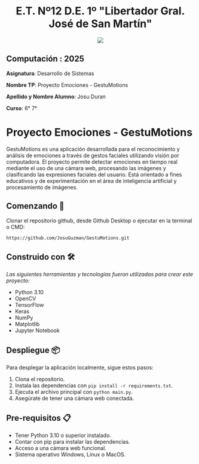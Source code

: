 <h1 align="center"> E.T. Nº12 D.E. 1º "Libertador Gral. José de San Martín" </h1>
<p align="center">
  <img src="https://et12.edu.ar/imgs/et12.gif">
</p>

## Computación : 2025

**Asignatura**: Desarrollo de Sistemas

**Nombre TP**: Proyecto Emociones - GestuMotions

**Apellido y Nombre Alumno**: Josu Duran

**Curso**: 6° 7°

# Proyecto Emociones - GestuMotions

GestuMotions es una aplicación desarrollada para el reconocimiento y análisis de emociones a través de gestos faciales utilizando visión por computadora. El proyecto permite detectar emociones en tiempo real mediante el uso de una cámara web, procesando las imágenes y clasificando las expresiones faciales del usuario. Está orientado a fines educativos y de experimentación en el área de inteligencia artificial y procesamiento de imágenes.

## Comenzando 🚀

Clonar el repositorio github, desde Github Desktop o ejecutar en la terminal o CMD:

```
https://github.com/JosuGuzman/GestuMotions.git
```


## Construido con 🛠️

_Las siguientes herramientas y tecnologías fueron utilizadas para crear este proyecto:_

- Python 3.10
- OpenCV
- TensorFlow
- Keras
- NumPy
- Matplotlib
- Jupyter Notebook

## Despliegue 📦

Para desplegar la aplicación localmente, sigue estos pasos:

1. Clona el repositorio.
2. Instala las dependencias con `pip install -r requirements.txt`.
3. Ejecuta el archivo principal con `python main.py`.
4. Asegúrate de tener una cámara web conectada.

## Pre-requisitos 📋

- Tener Python 3.10 o superior instalado.
- Contar con pip para instalar las dependencias.
- Acceso a una cámara web funcional.
- Sistema operativo Windows, Linux o MacOS.
